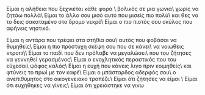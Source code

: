 Είμαι η αλήθεια που ξεχνιέται κάθε φορά \\
βολικός σε μια γωνιά\\
χωρίς να ζητάω πολλά\\
Είμαι το άλλο σου μισό αυτό που μισείς πιο πολύ\\
και θες να το δεις σακαταμένο στο δρομο νεκρό\\
Είμαι ο πιο πιστός σου σκύλος που αφήνεις νηστικό.

Είμαι η αντάρα που τρέφει στα στήθια σου\\
αυτός που φοβάσαι να θυμηθείς\\
Είμαι η πιο πρόστυχη σκέψη σου που σε κάνει\\
να νοιωθεις ντροπή\\
Είμαι το παιδί που δεν πρόλαβε να μεγαλώσει\\
που του ζήτησες να γεννηθεί γερασμένος\\
Είμαι ο ενοχλητικός περαστικός που του εύχεσαι\\
ψόφος καλός\\
Είμαι η ευχή που κάνεις λιγο πριν κοιμηθείς\\
και φτύνεις το πρωί με τον καφέ\\
Είμαι ο μπάσταρδος αδερφός σου\\
ο ανεπιθύμητος στο οικογενειακο τραπέζι.\\
Είμαι ότι ζήτησες να είμαι \\
Είμαι ότι ευχήθηκες να γίνεις\\
Είμαι ότι χρειάστηκε να γινω





